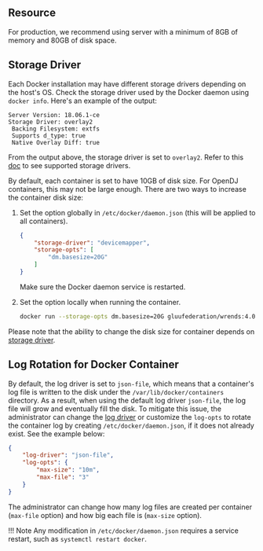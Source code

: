 ## Resource

For production, we recommend using server with a minimum of 8GB of memory and 80GB of disk space.

## Storage Driver

Each Docker installation may have different storage drivers depending on the host's OS. Check the storage driver used by the Docker daemon using `docker info`. Here's an example of the output:

```text
Server Version: 18.06.1-ce
Storage Driver: overlay2
 Backing Filesystem: extfs
 Supports d_type: true
 Native Overlay Diff: true
```

From the output above, the storage driver is set to `overlay2`. Refer to this [doc](https://docs.docker.com/storage/storagedriver/select-storage-driver/) to see supported storage drivers.

By default, each container is set to have 10GB of disk size. For OpenDJ containers, this may not be large enough. There are two ways to increase the container disk size:

1.  Set the option globally in `/etc/docker/daemon.json` (this will be applied to all containers).

    ```json
    {
        "storage-driver": "devicemapper",
        "storage-opts": [
            "dm.basesize=20G"
        ]
    }
    ```

    Make sure the Docker daemon service is restarted.

1.  Set the option locally when running the container.

    ```sh
    docker run --storage-opts dm.basesize=20G gluufederation/wrends:4.0.0_01
    ```

Please note that the ability to change the disk size for container depends on [storage driver](https://docs.docker.com/storage/storagedriver/select-storage-driver/).

## Log Rotation for Docker Container

By default, the log driver is set to `json-file`, which means that a container's log file is written to the disk under the `/var/lib/docker/containers` directory. As a result, when using the default log driver `json-file`, the log file will grow and eventually fill the disk. To mitigate this issue, the administrator can change the [log driver](https://docs.docker.com/config/containers/logging/configure/) or customize the `log-opts` to rotate the container log by creating `/etc/docker/daemon.json`, if it does not already exist. See the example below:

```json
{
    "log-driver": "json-file",
    "log-opts": {
        "max-size": "10m",
        "max-file": "3"
    }
}
```

The administrator can change how many log files are created per container (`max-file` option) and how big each file is (`max-size` option).

!!! Note
    Any modification in `/etc/docker/daemon.json` requires a service restart, such as `systemctl restart docker`.
